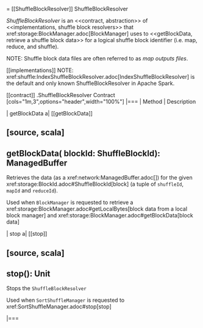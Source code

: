 = [[ShuffleBlockResolver]] ShuffleBlockResolver

*ShuffleBlockResolver* is an <<contract, abstraction>> of <<implementations, shuffle block resolvers>> that xref:storage:BlockManager.adoc[BlockManager] uses to <<getBlockData, retrieve a shuffle block data>> for a logical shuffle block identifier (i.e. map, reduce, and shuffle).

NOTE: Shuffle block data files are often referred to as *map outputs files*.

[[implementations]]
NOTE: xref:shuffle:IndexShuffleBlockResolver.adoc[IndexShuffleBlockResolver] is the default and only known ShuffleBlockResolver in Apache Spark.

[[contract]]
.ShuffleBlockResolver Contract
[cols="1m,3",options="header",width="100%"]
|===
| Method
| Description

| getBlockData
a| [[getBlockData]]

[source, scala]
----
getBlockData(
  blockId: ShuffleBlockId): ManagedBuffer
----

Retrieves the data (as a xref:network:ManagedBuffer.adoc[]) for the given xref:storage:BlockId.adoc#ShuffleBlockId[block] (a tuple of `shuffleId`, `mapId` and `reduceId`).

Used when `BlockManager` is requested to retrieve a xref:storage:BlockManager.adoc#getLocalBytes[block data from a local block manager] and xref:storage:BlockManager.adoc#getBlockData[block data]

| stop
a| [[stop]]

[source, scala]
----
stop(): Unit
----

Stops the `ShuffleBlockResolver`

Used when `SortShuffleManager` is requested to xref:SortShuffleManager.adoc#stop[stop]

|===
